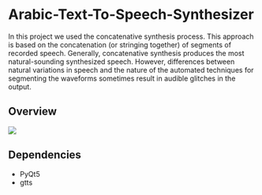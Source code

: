 # Arabic-Text-To-Speech-Synthesizer
In this project we used the concatenative synthesis process. This approach is based on
the concatenation (or stringing together) of segments of recorded speech. Generally,
concatenative synthesis produces the most natural-sounding synthesized speech. However,
differences between natural variations in speech and the nature of the automated techniques
for segmenting the waveforms sometimes result in audible glitches in the output.
## Overview
[![](http://img.youtube.com/vi/IUKqg10F4Kg/0.jpg)](http://www.youtube.com/watch?v=IUKqg10F4Kg "Text To Speech Sythesizer")

## Dependencies

* PyQt5
* gtts


